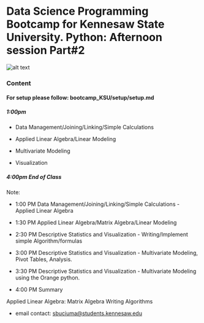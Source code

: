 # Data Science Programming Bootcamp for Kennesaw State University. Python: Afternoon session Part#2

![alt text](https://github.com/sb0709/bootcamp_KSU/blob/master/pictures/Analytics%20and%20Data%20Science%20Institute_logo.png?raw=true)

### Content

#### For setup please follow: bootcamp_KSU/setup/setup.md

##### 1:00pm
* Data Management/Joining/Linking/Simple Calculations

* Applied Linear Algebra/Linear Modeling

* Multivariate Modeling

* Visualization

##### 4:00pm End of Class

Note:

* 1:00 PM Data Management/Joining/Linking/Simple Calculations - Applied Linear Algebra
* 1:30 PM Applied Linear Algebra/Matrix Algebra/Linear Modeling

* 2:30 PM Descriptive Statistics and Visualization - Writing/Implement simple Algorithm/formulas
* 3:00 PM Descriptive Statistics and Visualization - Multivariate Modeling, Pivot Tables, Analysis.
* 3:30 PM Descriptive Statistics and Visualization - Multivariate Modeling using the Orange python.
* 4:00 PM Summary

Applied Linear Algebra:
Matrix Algebra
Writing Algorithms

* email contact: sbuciuma@students.kennesaw.edu
